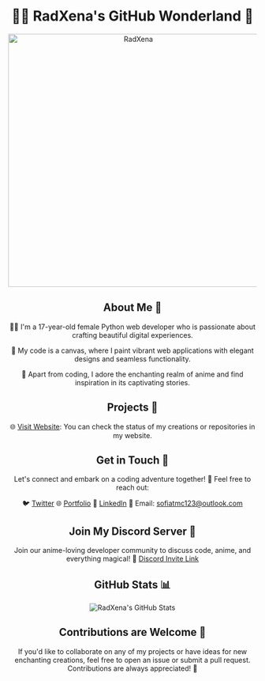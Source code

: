 <div align="center">
  
# 👩‍💻 RadXena's GitHub Wonderland 🌌

<img src="https://media.discordapp.net/attachments/1135107390476406875/1135110656895496232/radxena.jpg" alt="RadXena" width="512" height="512">

## About Me 🌸

👩‍💼 I'm a 17-year-old female Python web developer who is passionate about crafting beautiful digital experiences.

🎨 My code is a canvas, where I paint vibrant web applications with elegant designs and seamless functionality.

🌟 Apart from coding, I adore the enchanting realm of anime and find inspiration in its captivating stories.

## Projects 🚀

🌐 [Visit Website](https://radxena.repl.co): You can check the status of my creations or repositories in my website.

## Get in Touch 💌

Let's connect and embark on a coding adventure together! 🌠 Feel free to reach out:

🐦 [Twitter](https://twitter.com/yourtwitterhandle)
🌐 [Portfolio](https://yourportfolio.com)
💼 [LinkedIn](https://www.linkedin.com/in/yourprofile)
📧 Email: sofiatmc123@outlook.com

## Join My Discord Server 🎉

Join our anime-loving developer community to discuss code, anime, and everything magical! 🌟 [Discord Invite Link](https://discord.gg/discord)

## GitHub Stats 📊

![RadXena's GitHub Stats](https://github-readme-stats.vercel.app/api?username=RadXena&show_icons=true&hide=issues&count_private=true&theme=github_dark)

## Contributions are Welcome 🤝

If you'd like to collaborate on any of my projects or have ideas for new enchanting creations, feel free to open an issue or submit a pull request. Contributions are always appreciated! 🌈

</div>

